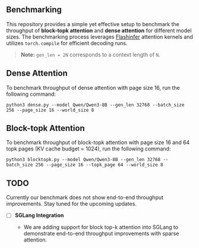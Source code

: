 ## Benchmarking
This repository provides a simple yet effective setup to benchmark the throughput of **block-topk attention** and **dense attention** for different model sizes. The benchmarking process leverages [Flashinfer](https://github.com/Dao-AILab/flashinfer) attention kernels and utilizes `torch.compile` for efficient decoding runs.

> **Note:** `gen_len = 2N` corresponds to a context length of `N`.

## Dense Attention
To benchmark throughput of dense attention with page size 16, run the following command:
```
python3 dense.py --model Qwen/Qwen3-8B --gen_len 32768 --batch_size 256 --page_size 16 --world_size 8
```

## Block-topk Attention
To benchmark throughput of block-topk attention with page size 16 and 64 topk pages (KV cache budget = 1024), run the following command:
```
python3 blocktopk.py --model Qwen/Qwen3-8B --gen_len 32768 --batch_size 256 --page_size 16 --topk_page 64 --world_size 8
```

## TODO
Currently our benchmark does not show end-to-end throughput improvements. Stay tuned for the upcoming updates.

- [ ] **SGLang Integration**

    - We are adding support for block top-k attention into SGLang to demonstrate end-to-end throughput improvements with sparse attention.
